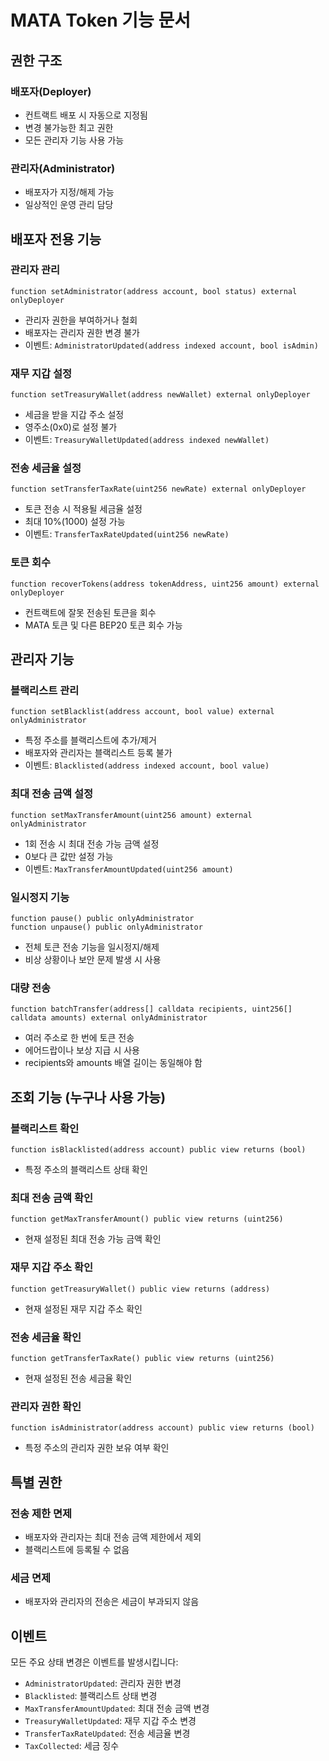 # MATA Token 기능 문서

## 권한 구조

### 배포자(Deployer)
- 컨트랙트 배포 시 자동으로 지정됨
- 변경 불가능한 최고 권한
- 모든 관리자 기능 사용 가능

### 관리자(Administrator)
- 배포자가 지정/해제 가능
- 일상적인 운영 관리 담당

## 배포자 전용 기능

### 관리자 관리
```solidity
function setAdministrator(address account, bool status) external onlyDeployer
```
- 관리자 권한을 부여하거나 철회
- 배포자는 관리자 권한 변경 불가
- 이벤트: `AdministratorUpdated(address indexed account, bool isAdmin)`

### 재무 지갑 설정
```solidity
function setTreasuryWallet(address newWallet) external onlyDeployer
```
- 세금을 받을 지갑 주소 설정
- 영주소(0x0)로 설정 불가
- 이벤트: `TreasuryWalletUpdated(address indexed newWallet)`

### 전송 세금율 설정
```solidity
function setTransferTaxRate(uint256 newRate) external onlyDeployer
```
- 토큰 전송 시 적용될 세금율 설정
- 최대 10%(1000) 설정 가능
- 이벤트: `TransferTaxRateUpdated(uint256 newRate)`

### 토큰 회수
```solidity
function recoverTokens(address tokenAddress, uint256 amount) external onlyDeployer
```
- 컨트랙트에 잘못 전송된 토큰을 회수
- MATA 토큰 및 다른 BEP20 토큰 회수 가능

## 관리자 기능

### 블랙리스트 관리
```solidity
function setBlacklist(address account, bool value) external onlyAdministrator
```
- 특정 주소를 블랙리스트에 추가/제거
- 배포자와 관리자는 블랙리스트 등록 불가
- 이벤트: `Blacklisted(address indexed account, bool value)`

### 최대 전송 금액 설정
```solidity
function setMaxTransferAmount(uint256 amount) external onlyAdministrator
```
- 1회 전송 시 최대 전송 가능 금액 설정
- 0보다 큰 값만 설정 가능
- 이벤트: `MaxTransferAmountUpdated(uint256 amount)`

### 일시정지 기능
```solidity
function pause() public onlyAdministrator
function unpause() public onlyAdministrator
```
- 전체 토큰 전송 기능을 일시정지/해제
- 비상 상황이나 보안 문제 발생 시 사용

### 대량 전송
```solidity
function batchTransfer(address[] calldata recipients, uint256[] calldata amounts) external onlyAdministrator
```
- 여러 주소로 한 번에 토큰 전송
- 에어드랍이나 보상 지급 시 사용
- recipients와 amounts 배열 길이는 동일해야 함

## 조회 기능 (누구나 사용 가능)

### 블랙리스트 확인
```solidity
function isBlacklisted(address account) public view returns (bool)
```
- 특정 주소의 블랙리스트 상태 확인

### 최대 전송 금액 확인
```solidity
function getMaxTransferAmount() public view returns (uint256)
```
- 현재 설정된 최대 전송 가능 금액 확인

### 재무 지갑 주소 확인
```solidity
function getTreasuryWallet() public view returns (address)
```
- 현재 설정된 재무 지갑 주소 확인

### 전송 세금율 확인
```solidity
function getTransferTaxRate() public view returns (uint256)
```
- 현재 설정된 전송 세금율 확인

### 관리자 권한 확인
```solidity
function isAdministrator(address account) public view returns (bool)
```
- 특정 주소의 관리자 권한 보유 여부 확인

## 특별 권한

### 전송 제한 면제
- 배포자와 관리자는 최대 전송 금액 제한에서 제외
- 블랙리스트에 등록될 수 없음

### 세금 면제
- 배포자와 관리자의 전송은 세금이 부과되지 않음

## 이벤트

모든 주요 상태 변경은 이벤트를 발생시킵니다:
- `AdministratorUpdated`: 관리자 권한 변경
- `Blacklisted`: 블랙리스트 상태 변경
- `MaxTransferAmountUpdated`: 최대 전송 금액 변경
- `TreasuryWalletUpdated`: 재무 지갑 주소 변경
- `TransferTaxRateUpdated`: 전송 세금율 변경
- `TaxCollected`: 세금 징수
